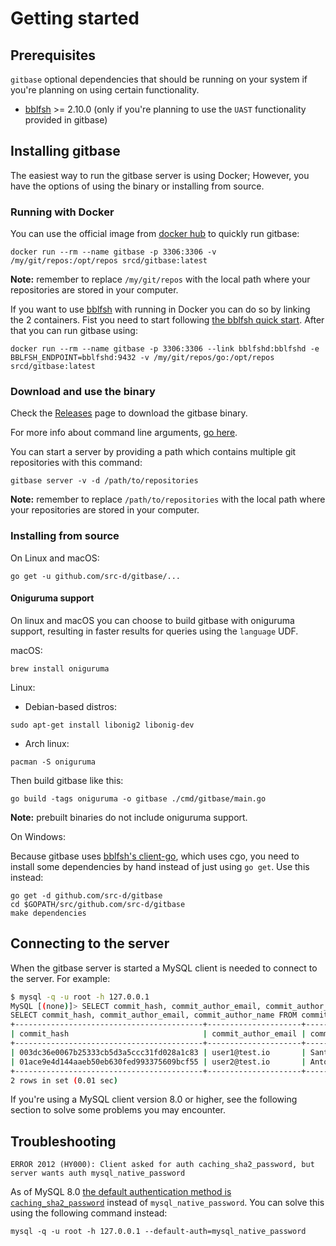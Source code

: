 # Getting started

## Prerequisites

`gitbase` optional dependencies that should be running on your system if you're planning on using certain functionality.

- [bblfsh](https://github.com/bblfsh/bblfshd) >= 2.10.0 (only if you're planning to use the `UAST` functionality provided in gitbase)

## Installing gitbase

The easiest way to run the gitbase server is using Docker; However, you have the options of using the binary or installing from source.

### Running with Docker

You can use the official image from [docker hub](https://hub.docker.com/r/srcd/gitbase/tags/) to quickly run gitbase:
```
docker run --rm --name gitbase -p 3306:3306 -v /my/git/repos:/opt/repos srcd/gitbase:latest
```

**Note:** remember to replace `/my/git/repos` with the local path where your repositories are stored in your computer.

If you want to use [bblfsh](https://github.com/bblfsh/bblfshd) with running in Docker you can do so by linking the 2 containers.
Fist you need to start following [the bblfsh quick start](https://github.com/bblfsh/bblfshd#quick-start). After that you can run gitbase using:
```
docker run --rm --name gitbase -p 3306:3306 --link bblfshd:bblfshd -e BBLFSH_ENDPOINT=bblfshd:9432 -v /my/git/repos/go:/opt/repos srcd/gitbase:latest
```

### Download and use the binary

Check the [Releases](https://github.com/src-d/gitbase/releases) page to download the gitbase binary.

For more info about command line arguments, [go here](/docs/using-gitbase/configuration.md#command-line-arguments).

You can start a server by providing a path which contains multiple git repositories with this command:

```
gitbase server -v -d /path/to/repositories
```

**Note:** remember to replace `/path/to/repositories` with the local path where your repositories are stored in your computer.

### Installing from source

On Linux and macOS:

```
go get -u github.com/src-d/gitbase/...
```

#### Oniguruma support

On linux and macOS you can choose to build gitbase with oniguruma support, resulting in faster results for queries using the `language` UDF.

macOS:

```
brew install oniguruma
```

Linux:

- Debian-based distros:
```
sudo apt-get install libonig2 libonig-dev
```
- Arch linux:
```
pacman -S oniguruma
```

Then build gitbase like this:

```
go build -tags oniguruma -o gitbase ./cmd/gitbase/main.go
```

**Note:** prebuilt binaries do not include oniguruma support.

On Windows:

Because gitbase uses [bblfsh's client-go](https://github.com/bblfsh/client-go), which uses cgo, you need to install some dependencies by hand instead of just using `go get`. Use this instead:

```
go get -d github.com/src-d/gitbase
cd $GOPATH/src/github.com/src-d/gitbase
make dependencies
```

## Connecting to the server

When the gitbase server is started a MySQL client is needed to connect to the server. For example:

```bash
$ mysql -q -u root -h 127.0.0.1
MySQL [(none)]> SELECT commit_hash, commit_author_email, commit_author_name FROM commits LIMIT 2;
SELECT commit_hash, commit_author_email, commit_author_name FROM commits LIMIT 2;
+------------------------------------------+---------------------+-----------------------+
| commit_hash                              | commit_author_email | commit_author_name    |
+------------------------------------------+---------------------+-----------------------+
| 003dc36e0067b25333cb5d3a5ccc31fd028a1c83 | user1@test.io       | Santiago M. Mola      |
| 01ace9e4d144aaeb50eb630fed993375609bcf55 | user2@test.io       | Antonio Navarro Perez |
+------------------------------------------+---------------------+-----------------------+
2 rows in set (0.01 sec)
```

If you're using a MySQL client version 8.0 or higher, see the following section to solve some problems you may encounter.

## Troubleshooting

```
ERROR 2012 (HY000): Client asked for auth caching_sha2_password, but server wants auth mysql_native_password
```

As of MySQL 8.0 [the default authentication method is `caching_sha2_password`](https://dev.mysql.com/doc/refman/8.0/en/caching-sha2-pluggable-authentication.html) instead of `mysql_native_password`. You can solve this using the following command instead:

```
mysql -q -u root -h 127.0.0.1 --default-auth=mysql_native_password
```
